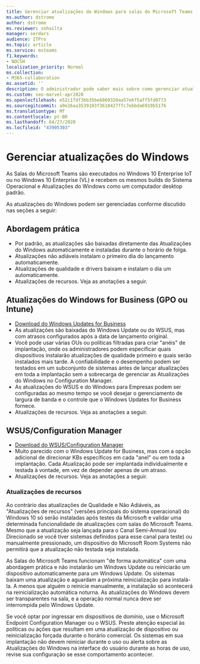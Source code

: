 ```yaml
---
title: Gerenciar atualizações do Windows para salas do Microsoft Teams
ms.author: dstrome
author: dstrome
ms.reviewer: sohailta
manager: serdars
audience: ITPro
ms.topic: article
ms.service: msteams
f1.keywords:
- NOCSH
localization_priority: Normal
ms.collection:
- M365-collaboration
ms.assetid: ''
description: O administrador pode saber mais sobre como gerenciar atualizações do Windows e atualizações de recursos do Windows para Salas do Microsoft Teams.
ms.custom: seo-marvel-apr2020
ms.openlocfilehash: e52c1fdf3bb35be6869320aa57e6f5aff5fd0773
ms.sourcegitcommit: a9e16aa3539103f3618427ffc7ebbda6919b5176
ms.translationtype: MT
ms.contentlocale: pt-BR
ms.lasthandoff: 04/27/2020
ms.locfileid: "43905303"
---
```

# <a name="manage-windows-updates"></a>Gerenciar atualizações do Windows

As Salas do Microsoft Teams são executados no Windows 10 Enterprise IoT ou no Windows 10 Enterprise (VL) e recebem os mesmos builds do Sistema Operacional e Atualizações do Windows como um computador desktop padrão.

As atualizações do Windows podem ser gerenciadas conforme discutido nas seções a seguir:

## <a name="hands-off-approach"></a>Abordagem prática 

- Por padrão, as atualizações são baixadas diretamente das Atualizações do Windows automaticamente e instaladas durante o horário de folga.
- Atualizações não adiáveis instalam o primeiro dia do lançamento automaticamente.
- Atualizações de qualidade e drivers baixam e instalam o dia um automaticamente.
- Atualizações de recursos. Veja as anotações a seguir.

## <a name="windows-updates-for-business-gpo-or-intune"></a>Atualizações do Windows for Business (GPO ou Intune)  

- [Download do Windows Updates for Business](https://docs.microsoft.com/windows/deployment/update/waas-manage-updates-wufb)
- As atualizações são baixadas do Windows Update ou do WSUS, mas com atrasos configurados após a data de lançamento original.
- Você pode usar várias OUs ou políticas filtradas para criar "anéis" de implantação, onde os administradores podem especificar quais dispositivos instalarão atualizações de qualidade primeiro e quais serão instalados mais tarde. A confiabilidade e o desempenho podem ser testados em um subconjunto de sistemas antes de lançar atualizações em toda a implantação sem a sobrecarga de gerenciar as Atualizações do Windows no Configuration Manager.
- As atualizações do WSUS [](https://docs.microsoft.com/windows/deployment/update/waas-integrate-wufb) e do Windows para Empresas podem ser configuradas ao mesmo tempo se você desejar o gerenciamento de largura de banda e o controle que o Windows Updates for Business fornece.
- Atualizações de recursos. Veja as anotações a seguir.

## <a name="wsusconfiguration-manager"></a>WSUS/Configuration Manager

- [Download do WSUS/Configuration Manager](https://docs.microsoft.com/windows/deployment/update/waas-manage-updates-configuration-manager)
- Muito parecido com o Windows Update for Business, mas com a opção adicional de direcionar KBs específicos em cada "anel" ou em toda a implantação. Cada Atualização pode ser implantada individualmente e testada à vontade, em vez de depender apenas de um atraso.
- Atualizações de recursos. Veja as anotações a seguir.

### <a name="feature-updates"></a>Atualizações de recursos

Ao contrário das atualizações de Qualidade e Não Adiáveis, as "Atualizações de recursos" (versões principais do sistema operacional) do Windows 10 só serão instaladas após testes da Microsoft e validar uma determinada funcionalidade de atualizações com salas do Microsoft Teams. Mesmo que a atualização seja lançada para o Canal Semi-Annual (ou Direcionado se você tiver sistemas definidos para esse canal para teste) ou manualmente pressionado, um dispositivo do Microsoft Room Systems não permitirá que a atualização não testada seja instalada.

As Salas do Microsoft Teams funcionam "de forma automática" com uma abordagem prática e não instalarão um Windows Update ou reiniciarão um dispositivo automaticamente para um Windows Update. Os sistemas baixam uma atualização e aguardam a próxima reinicialização para instalá-la. A menos que alguém o reinicie manualmente, a instalação só acontecerá na reinicialização automática noturna. As atualizações do Windows devem ser transparentes na sala, e a operação normal nunca deve ser interrompida pelo Windows Update.

Se você optar por ingressar em dispositivos de domínio, use o Microsoft Endpoint Configuration Manager ou o WSUS. Preste atenção especial às políticas ou ações que resultam em uma atualização de dispositivo ou reinicialização forçada durante o horário comercial. Os sistemas em sua implantação não devem reiniciar durante o uso ou alerta sobre as Atualizações do Windows na interface do usuário durante as horas de uso, revise sua configuração se esse comportamento acontecer.